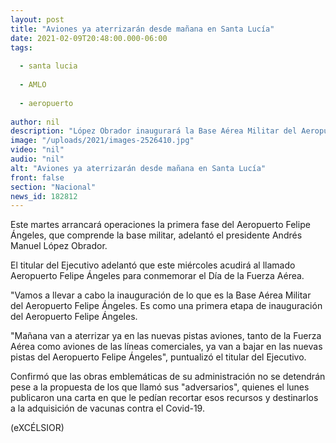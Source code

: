 ```yaml
---
layout: post
title: "Aviones ya aterrizarán desde mañana en Santa Lucía"
date: 2021-02-09T20:48:00.000-06:00
tags:
  
  - santa lucia
  
  - AMLO
  
  - aeropuerto
  
author: nil
description: "López Obrador inaugurará la Base Aérea Militar del Aeropuerto Felipe Ángeles; aeronaves militares y comerciales podrán descender, indica; es sólo la primera etapa, destaca"
image: "/uploads/2021/images-2526410.jpg"
video: "nil"
audio: "nil"
alt: "Aviones ya aterrizarán desde mañana en Santa Lucía"
front: false
section: "Nacional"
news_id: 182812
---
```


Este martes arrancará operaciones la primera fase del Aeropuerto Felipe Ángeles, que comprende la base militar, adelantó el presidente Andrés Manuel López Obrador.

El titular del Ejecutivo adelantó que este miércoles acudirá al llamado Aeropuerto Felipe Ángeles para conmemorar el Día de la Fuerza Aérea.

"Vamos a llevar a cabo la inauguración de lo que es la Base Aérea Militar del Aeropuerto Felipe Ángeles. Es como una primera etapa de inauguración del Aeropuerto Felipe Ángeles.

"Mañana van a aterrizar ya en las nuevas pistas aviones, tanto de la Fuerza Aérea como aviones de las líneas comerciales, ya van a bajar en las nuevas pistas del Aeropuerto Felipe Ángeles", puntualizó el titular del Ejecutivo.

Confirmó que las obras emblemáticas de su administración no se detendrán pese a la propuesta de los que llamó sus "adversarios", quienes el lunes publicaron una carta en que le pedían recortar esos recursos y destinarlos a la adquisición de vacunas contra el Covid-19.

(eXCÉLSIOR)